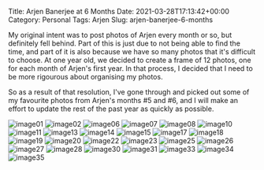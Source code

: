 Title: Arjen Banerjee at 6 Months
Date: 2021-03-28T17:13:42+00:00
Category: Personal
Tags: Arjen
Slug: arjen-banerjee-6-months

My original intent was to post photos of Arjen every month or so, but
definitely fell behind. Part of this is just due to not being able to find the
time, and part of it is also because we have so many photos that it's difficult
to choose. At one year old, we decided to create a frame of 12 photos, one for
each month of Arjen's first year. In that process, I decided that I need to be
more rigourous about organising my photos.

So as a result of that resolution, I've gone through and picked out some of my
favourite photos from Arjen's months #5 and #6, and I will make an effort to
update the rest of the past year as quickly as possible.

![image01]({static}/images/arjen6/arjen01.jpg)
![image02]({static}/images/arjen6/arjen02.jpg)
![image06]({static}/images/arjen6/arjen06.jpg)
![image07]({static}/images/arjen6/arjen07.jpg)
![image08]({static}/images/arjen6/arjen08.jpg)
![image10]({static}/images/arjen6/arjen10.jpg)
![image11]({static}/images/arjen6/arjen11.jpg)
![image13]({static}/images/arjen6/arjen13.jpg)
![image14]({static}/images/arjen6/arjen14.jpg)
![image15]({static}/images/arjen6/arjen15.jpg)
![image17]({static}/images/arjen6/arjen17.jpg)
![image18]({static}/images/arjen6/arjen18.jpg)
![image19]({static}/images/arjen6/arjen19.jpg)
![image20]({static}/images/arjen6/arjen20.jpg)
![image22]({static}/images/arjen6/arjen22.jpg)
![image23]({static}/images/arjen6/arjen23.jpg)
![image25]({static}/images/arjen6/arjen25.jpg)
![image26]({static}/images/arjen6/arjen26.jpg)
![image27]({static}/images/arjen6/arjen27.jpg)
![image28]({static}/images/arjen6/arjen28.jpg)
![image30]({static}/images/arjen6/arjen30.jpg)
![image31]({static}/images/arjen6/arjen31.jpg)
![image33]({static}/images/arjen6/arjen33.jpg)
![image34]({static}/images/arjen6/arjen34.jpg)
![image35]({static}/images/arjen6/arjen35.jpg)
